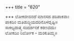 +++
title = "620"

+++
ಲೋಕಜೀವನದೆ ಮಾನಸದ ಪರಿಪಾಕವಾ।  
ಪಾಕದಿಂ ಮತಿಶುದ್ಧಿಯದರಿನೊಳದೃಷ್ಟಿ॥  
ಸಾಕಲ್ಯದಾತ್ಮ ಸಂದರ್ಶನಕೆ ಕರಣವದು।  
ಲೋಕದಿಂ ನಿರ್ಲೋಕ - ಮಂಕುತಿಮ್ಮ॥  
